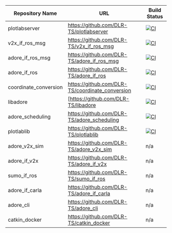 | Repository Name | URL | Build Status |
| --- | --- | --- |
| plotlabserver |   https://github.com/DLR-TS/plotlabserver  |[![CI](https://github.com/DLR-TS/plotlabserver/actions/workflows/ci.yaml/badge.svg)](https://github.com/DLR-TS/plotlabserver/actions/workflows/ci.yaml)|
|v2x_if_ros_msg|https://github.com/DLR-TS/v2x_if_ros_msg|[![CI](https://github.com/DLR-TS/v2x_if_ros_msg/actions/workflows/ci.yaml/badge.svg)](https://github.com/DLR-TS/v2x_if_ros_msg/actions/workflows/ci.yaml)|
|adore_if_ros_msg|https://github.com/DLR-TS/adore_if_ros_msg|[![CI](https://github.com/DLR-TS/adore_if_ros_msg/actions/workflows/ci.yaml/badge.svg)](https://github.com/DLR-TS/adore_if_ros_msg/actions/workflows/ci.yaml)|
|adore_if_ros|https://github.com/DLR-TS/adore_if_ros|[![CI](https://github.com/DLR-TS/adore_if_ros/actions/workflows/ci.yaml/badge.svg)](https://github.com/DLR-TS/adore_if_ros/actions/workflows/ci.yaml)|
|coordinate_conversion|https://github.com/DLR-TS/coordinate_conversion|[![CI](https://github.com/DLR-TS/coordinate_conversion/actions/workflows/ci.yaml/badge.svg)](https://github.com/DLR-TS/adore_if_ros_msg/actions/workflows/ci.yaml)|
|libadore|[https://github.com/DLR-TS/libadore|[![CI](https://github.com/DLR-TS/libadore/actions/workflows/ci.yaml/badge.svg)](https://github.com/DLR-TS/libadore/actions/workflows/ci.yaml)|
|adore_scheduling|https://github.com/DLR-TS/adore_scheduling|[![CI](https://github.com/DLR-TS/adore_scheduling/actions/workflows/ci.yaml/badge.svg)](https://github.com/DLR-TS/adore_scheduling/actions/workflows/ci.yaml)|
|plotlablib|https://github.com/DLR-TS/plotlablib|[![CI](https://github.com/DLR-TS/plotlablib/actions/workflows/ci.yaml/badge.svg)](https://github.com/DLR-TS/plotlablib/actions/workflows/ci.yaml)|
|adore_v2x_sim|https://github.com/DLR-TS/adore_v2x_sim|n/a|
|adore_if_v2x|https://github.com/DLR-TS/adore_if_v2x|n/a|
|sumo_if_ros|https://github.com/DLR-TS/sumo_if_ros|n/a|
|adore_if_carla|https://github.com/DLR-TS/adore_if_carla|n/a|
|adore_cli|https://github.com/DLR-TS/adore_cli|n/a|
|catkin_docker|https://github.com/DLR-TS/catkin_docker|n/a|
